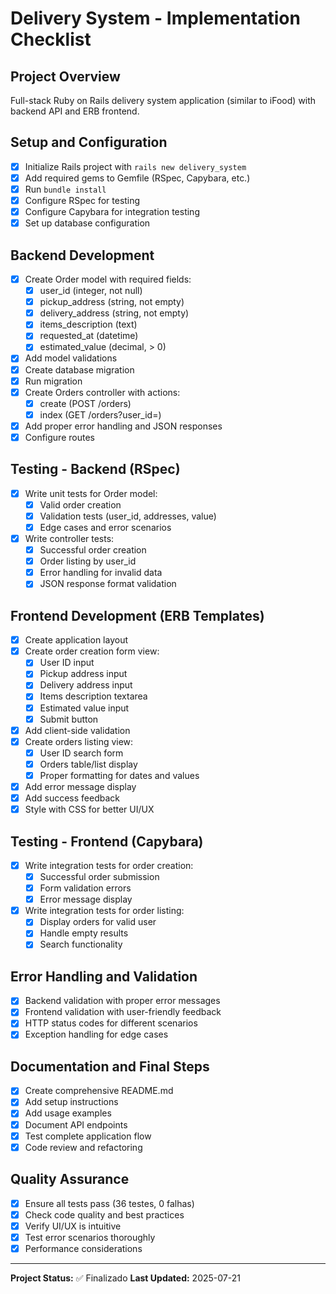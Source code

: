 # Delivery System - Implementation Checklist

## Project Overview
Full-stack Ruby on Rails delivery system application (similar to iFood) with backend API and ERB frontend.

## Setup and Configuration
- [x] Initialize Rails project with `rails new delivery_system`
- [x] Add required gems to Gemfile (RSpec, Capybara, etc.)
- [x] Run `bundle install`
- [x] Configure RSpec for testing
- [x] Configure Capybara for integration testing
- [x] Set up database configuration

## Backend Development
- [x] Create Order model with required fields:
  - [x] user_id (integer, not null)
  - [x] pickup_address (string, not empty)
  - [x] delivery_address (string, not empty)
  - [x] items_description (text)
  - [x] requested_at (datetime)
  - [x] estimated_value (decimal, > 0)
- [x] Add model validations
- [x] Create database migration
- [x] Run migration
- [x] Create Orders controller with actions:
  - [x] create (POST /orders)
  - [x] index (GET /orders?user_id=)
- [x] Add proper error handling and JSON responses
- [x] Configure routes

## Testing - Backend (RSpec)
- [x] Write unit tests for Order model:
  - [x] Valid order creation
  - [x] Validation tests (user_id, addresses, value)
  - [x] Edge cases and error scenarios
- [x] Write controller tests:
  - [x] Successful order creation
  - [x] Order listing by user_id
  - [x] Error handling for invalid data
  - [x] JSON response format validation

## Frontend Development (ERB Templates)
- [x] Create application layout
- [x] Create order creation form view:
  - [x] User ID input
  - [x] Pickup address input
  - [x] Delivery address input
  - [x] Items description textarea
  - [x] Estimated value input
  - [x] Submit button
- [x] Add client-side validation
- [x] Create orders listing view:
  - [x] User ID search form
  - [x] Orders table/list display
  - [x] Proper formatting for dates and values
- [x] Add error message display
- [x] Add success feedback
- [x] Style with CSS for better UI/UX

## Testing - Frontend (Capybara)
- [x] Write integration tests for order creation:
  - [x] Successful order submission
  - [x] Form validation errors
  - [x] Error message display
- [x] Write integration tests for order listing:
  - [x] Display orders for valid user
  - [x] Handle empty results
  - [x] Search functionality

## Error Handling and Validation
- [x] Backend validation with proper error messages
- [x] Frontend validation with user-friendly feedback
- [x] HTTP status codes for different scenarios
- [x] Exception handling for edge cases

## Documentation and Final Steps
- [x] Create comprehensive README.md
- [x] Add setup instructions
- [x] Add usage examples
- [x] Document API endpoints
- [x] Test complete application flow
- [x] Code review and refactoring

## Quality Assurance
- [x] Ensure all tests pass (36 testes, 0 falhas)
- [x] Check code quality and best practices
- [x] Verify UI/UX is intuitive
- [x] Test error scenarios thoroughly
- [x] Performance considerations

---
**Project Status:** ✅ Finalizado
**Last Updated:** 2025-07-21
